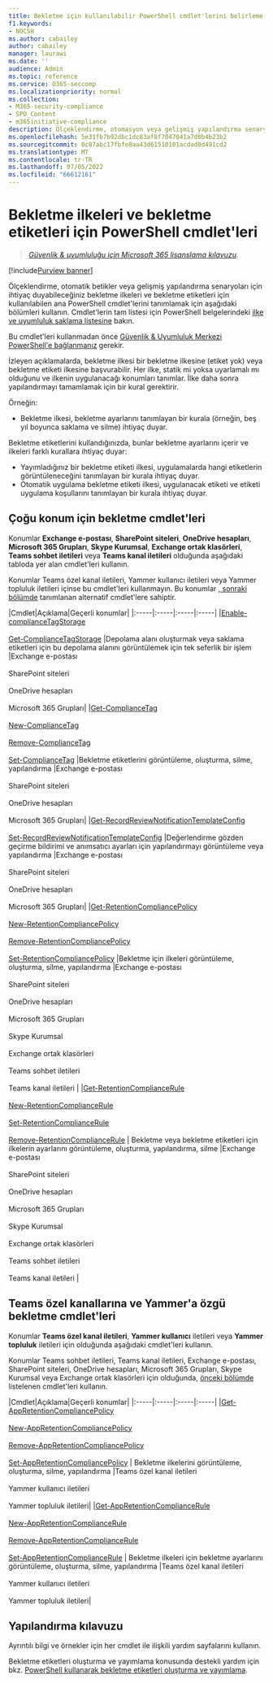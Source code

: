 ```yaml
---
title: Bekletme için kullanılabilir PowerShell cmdlet'lerini belirleme
f1.keywords:
- NOCSH
ms.author: cabailey
author: cabailey
manager: laurawi
ms.date: ''
audience: Admin
ms.topic: reference
ms.service: O365-seccomp
ms.localizationpriority: normal
ms.collection:
- M365-security-compliance
- SPO_Content
- m365initiative-compliance
description: Ölçeklendirme, otomasyon veya gelişmiş yapılandırma senaryoları için gerekli olabilecek yapılandırmayı destekleyen saklama için PowerShell cmdlet'lerini belirleyin.
ms.openlocfilehash: 5e31fb7b92dbc1dc83af8f7047041a7d0b4b23b2
ms.sourcegitcommit: 0c87abc17fbfe8aa43d61510101acdad0d491cd2
ms.translationtype: MT
ms.contentlocale: tr-TR
ms.lasthandoff: 07/05/2022
ms.locfileid: "66612161"
---
```

# <a name="powershell-cmdlets-for-retention-policies-and-retention-labels"></a>Bekletme ilkeleri ve bekletme etiketleri için PowerShell cmdlet'leri

>*[Güvenlik & uyumluluğu için Microsoft 365 lisanslama kılavuzu](/office365/servicedescriptions/microsoft-365-service-descriptions/microsoft-365-tenantlevel-services-licensing-guidance/microsoft-365-security-compliance-licensing-guidance).*

[!include[Purview banner](../includes/purview-rebrand-banner.md)]

Ölçeklendirme, otomatik betikler veya gelişmiş yapılandırma senaryoları için ihtiyaç duyabileceğiniz bekletme ilkeleri ve bekletme etiketleri için kullanılabilen ana PowerShell cmdlet'lerini tanımlamak için aşağıdaki bölümleri kullanın. Cmdlet'lerin tam listesi için PowerShell belgelerindeki [ilke ve uyumluluk saklama listesine](/powershell/module/exchange#policy-and-compliance-retention) bakın.

Bu cmdlet'leri kullanmadan önce [Güvenlik & Uyumluluk Merkezi PowerShell'e bağlanmanız](/powershell/exchange/connect-to-scc-powershell) gerekir.

İzleyen açıklamalarda, bekletme ilkesi bir bekletme ilkesine (etiket yok) veya bekletme etiketi ilkesine başvurabilir. Her ilke, statik mi yoksa uyarlamalı mı olduğunu ve ilkenin uygulanacağı konumları tanımlar. İlke daha sonra yapılandırmayı tamamlamak için bir kural gerektirir.

Örneğin:
- Bekletme ilkesi, bekletme ayarlarını tanımlayan bir kurala (örneğin, beş yıl boyunca saklama ve silme) ihtiyaç duyar.

Bekletme etiketlerini kullandığınızda, bunlar bekletme ayarlarını içerir ve ilkeleri farklı kurallara ihtiyaç duyar:
- Yayımladığınız bir bekletme etiketi ilkesi, uygulamalarda hangi etiketlerin görüntüleneceğini tanımlayan bir kurala ihtiyaç duyar.
- Otomatik uygulama bekletme etiketi ilkesi, uygulanacak etiketi ve etiketi uygulama koşullarını tanımlayan bir kurala ihtiyaç duyar.

## <a name="retention-cmdlets-for-most-locations"></a>Çoğu konum için bekletme cmdlet'leri

Konumlar **Exchange e-postası**, **SharePoint siteleri**, **OneDrive hesapları**, **Microsoft 365 Grupları**, **Skype Kurumsal**, **Exchange ortak klasörleri**, **Teams sohbet iletileri** veya **Teams kanal iletileri** olduğunda aşağıdaki tabloda yer alan cmdlet'leri kullanın.

Konumlar Teams özel kanal iletileri, Yammer kullanıcı iletileri veya Yammer topluluk iletileri içinse bu cmdlet'leri kullanmayın. Bu konumlar [, sonraki bölümde](#retention-cmdlets-specific-to-teams-private-channels-and-yammer) tanımlanan alternatif cmdlet'lere sahiptir.

|Cmdlet|Açıklama|Geçerli konumlar|
|:-----|:-----|:-----|:-----|
|[Enable-complianceTagStorage](/powershell/module/exchange/enable-compliancetagstorage) <br /><br /> [Get-ComplianceTagStorage](/powershell/module/exchange/enable-compliancetagstorage) |Depolama alanı oluşturmak veya saklama etiketleri için bu depolama alanını görüntülemek için tek seferlik bir işlem |Exchange e-postası <br /><br />SharePoint siteleri <br /><br /> OneDrive hesapları <br /><br /> Microsoft 365 Grupları|
|[Get-ComplianceTag](/powershell/module/exchange/get-compliancetag)<br /><br> [New-ComplianceTag](/powershell/module/exchange/new-compliancetag) <br /><br> [Remove-ComplianceTag](/powershell/module/exchange/remove-compliancetag) <br /><br> [Set-ComplianceTag](/powershell/module/exchange/set-compliancetag) |Bekletme etiketlerini görüntüleme, oluşturma, silme, yapılandırma |Exchange e-postası <br /><br /> SharePoint siteleri <br /><br /> OneDrive hesapları<br /><br /> Microsoft 365 Grupları|
|[Get-RecordReviewNotificationTemplateConfig](/powershell/module/exchange/get-recordreviewnotificationtemplateconfig) <br /><br /> [Set-RecordReviewNotificationTemplateConfig](/powershell/module/exchange/remove-retentioncompliancepolicy)  |Değerlendirme gözden geçirme bildirimi ve anımsatıcı ayarları için yapılandırmayı görüntüleme veya yapılandırma |Exchange e-postası <br /><br /> SharePoint siteleri <br /><br /> OneDrive hesapları <br /><br /> Microsoft 365 Grupları|
|[Get-RetentionCompliancePolicy](/powershell/module/exchange/get-retentioncompliancepolicy) <br /><br /> [New-RetentionCompliancePolicy](/powershell/module/exchange/new-retentioncompliancepolicy) <br /><br /> [Remove-RetentionCompliancePolicy](/powershell/module/exchange/remove-retentioncompliancepolicy) <br /><br /> [Set-RetentionCompliancePolicy](/powershell/module/exchange/set-retentioncompliancepolicy) |Bekletme için ilkeleri görüntüleme, oluşturma, silme, yapılandırma |Exchange e-postası <br /><br /> SharePoint siteleri <br /><br /> OneDrive hesapları<br /><br /> Microsoft 365 Grupları <br /><br /> Skype Kurumsal <br /><br /> Exchange ortak klasörleri <br /><br /> Teams sohbet iletileri <br /><br /> Teams kanal iletileri |
|[Get-RetentionComplianceRule](/powershell/module/exchange/get-retentioncompliancepolicy) <br /><br /> [New-RetentionComplianceRule](/powershell/module/exchange/get-retentioncompliancepolicy) <br /><br /> [Set-RetentionComplianceRule](/powershell/module/exchange/set-retentioncompliancerule) <br /><br /> [Remove-RetentionComplianceRule](/powershell/module/exchange/remove-retentioncompliancerule)  | Bekletme veya bekletme etiketleri için ilkelerin ayarlarını görüntüleme, oluşturma, yapılandırma, silme |Exchange e-postası <br /><br /> SharePoint siteleri <br /><br /> OneDrive hesapları <br /><br /> Microsoft 365 Grupları <br /><br /> Skype Kurumsal <br /><br /> Exchange ortak klasörleri <br /><br /> Teams sohbet iletileri <br /><br /> Teams kanal iletileri |

## <a name="retention-cmdlets-specific-to-teams-private-channels-and-yammer"></a>Teams özel kanallarına ve Yammer'a özgü bekletme cmdlet'leri

Konumlar **Teams özel kanal iletileri**, **Yammer kullanıcı** iletileri veya **Yammer topluluk** iletileri için olduğunda aşağıdaki cmdlet'leri kullanın.

Konumlar Teams sohbet iletileri, Teams kanal iletileri, Exchange e-postası, SharePoint siteleri, OneDrive hesapları, Microsoft 365 Grupları, Skype Kurumsal veya Exchange ortak klasörleri için olduğunda, [önceki bölümde](#retention-cmdlets-for-most-locations) listelenen cmdlet'leri kullanın.

|Cmdlet|Açıklama|Geçerli konumlar|
|:-----|:-----|:-----|:-----|
|[Get-AppRetentionCompliancePolicy](/powershell/module/exchange/get-appretentioncompliancepolicy) <br /><br> [New-AppRetentionCompliancePolicy](/powershell/module/exchange/new-appretentioncompliancepolicy) <br /><br> [Remove-AppRetentionCompliancePolicy](/powershell/module/exchange/remove-appretentioncompliancepolicy) <br /><br> [Set-AppRetentionCompliancePolicy](/powershell/module/exchange/remove-appretentioncompliancepolicy) | Bekletme ilkelerini görüntüleme, oluşturma, silme, yapılandırma |Teams özel kanal iletileri <br /><br /> Yammer kullanıcı iletileri <br /><br /> Yammer topluluk iletileri|
|[Get-AppRetentionComplianceRule](/powershell/module/exchange/get-appretentioncompliancerule) <br /><br /> [New-AppRetentionComplianceRule](/powershell/module/exchange/new-appretentioncompliancerule) <br /><br /> [Remove-AppRetentionComplianceRule](/powershell/module/exchange/remove-appretentioncompliancerule) <br /><br /> [Set-AppRetentionComplianceRule](/powershell/module/exchange/remove-appretentioncompliancerule) | Bekletme ilkeleri için bekletme ayarlarını görüntüleme, oluşturma, silme, yapılandırma |Teams özel kanal iletileri <br /><br /> Yammer kullanıcı iletileri <br /><br /> Yammer topluluk iletileri|

## <a name="configuration-guidance"></a>Yapılandırma kılavuzu

Ayrıntılı bilgi ve örnekler için her cmdlet ile ilişkili yardım sayfalarını kullanın.

Bekletme etiketleri oluşturma ve yayımlama konusunda destekli yardım için bkz. [PowerShell kullanarak bekletme etiketleri oluşturma ve yayımlama](bulk-create-publish-labels-using-powershell.md).